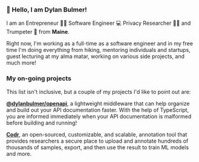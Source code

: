 <!--
**DylanBulmer/DylanBulmer** is a ✨ _special_ ✨ repository because its `README.md` (this file) appears on your GitHub profile.

Here are some ideas to get you started:

- 🔭 I’m currently working on ...
- 🌱 I’m currently learning ...
- 👯 I’m looking to collaborate on ...
- 🤔 I’m looking for help with ...
- 💬 Ask me about ...
- 📫 How to reach me: ...
- 😄 Pronouns: ...
- ⚡ Fun fact: ...
-->

### 👋  Hello, I am Dylan Bulmer! 

I am an Entrepreneur :man_office_worker: Software Engineer :computer: Privacy Researcher :man_scientist: and Trumpeter :trumpet: from **Maine**. 

Right now, I'm working as a full-time as a software engineer and in my free time I'm doing everything from hiking, mentoring individuals and startups, guest lecturing at my alma matar, working on various side projects, and much more!

### My on-going projects
This list isn't inclusive, but a couple of my projects I'd like to point out are:

[**@dylanbulmer/openapi**](https://github.com/DylanBulmer/openapi), a lightweight middleware that can help organize and build out your API documentation faster. With the help of TypeScript, you are informed immediately when your API documentation is malformed before building and running!

[**Codr**](https://github.com/CodrJS), an open-sourced, customizable, and scalable, annotation tool that provides researchers a secure place to upload and annotate hundreds of thousands of samples, export, and then use the result to train ML models and more.
